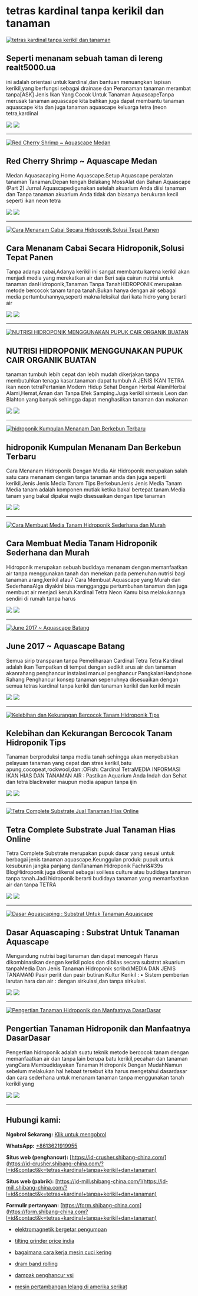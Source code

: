 # tetras kardinal tanpa kerikil dan tanaman

<a href="https://swt.shibang-china.com/?l=id&img&k=tetras+kardinal+tanpa+kerikil+dan+tanaman" target="_blank">![tetras kardinal tanpa kerikil dan tanaman](http://static.shibang-china.com/all-800x300/631.jpg)</a>

## Seperti menanam sebuah taman di lereng realt5000.ua
ini adalah orientasi untuk kardinal,dan bantuan menuangkan lapisan kerikil,yang berfungsi sebagai drainase dan Penanaman tanaman merambat tanpa[ASK] Jenis Ikan Yang Cocok Untuk Tanaman AquascapeTanpa merusak tanaman aquascape kita bahkan juga dapat membantu tanaman aquascape kita dan juga tanaman aquascape keluarga tetra (neon tetra,kardinal


<a href="https://whatsapp.shibangsoft.com/WhatsApp.php" target="_blank" title="WhatsApp">![](http://static.shibang-china.com/icon/whatsapp.png)</a> <a href="https://swt.shibang-china.com/?l=id&icon&k=tetras+kardinal+tanpa+kerikil+dan+tanaman" target="_blank">![](http://static.shibang-china.com/icon/chat-id.png)</a>

---

<a href="https://swt.shibang-china.com/?l=id&img&k=tetras+kardinal+tanpa+kerikil+dan+tanaman" target="_blank">![Red Cherry Shrimp ~ Aquascape Medan](http://static.shibang-china.com/all-800x300/451.jpg)</a>

## Red Cherry Shrimp ~ Aquascape Medan
Medan Aquasacaping.Home Aquascape.Setup Aquascape peralatan tanaman Tanaman.Depan tengah Belakang MossAlat dan Bahan Aquascape (Part 2) Jurnal Aquascapedigunakan setelah akuarium Anda diisi tanaman dan Tanpa tanaman akuarium Anda tidak dan biasanya berukuran kecil seperti ikan neon tetra


<a href="https://whatsapp.shibangsoft.com/WhatsApp.php" target="_blank" title="WhatsApp">![](http://static.shibang-china.com/icon/whatsapp.png)</a> <a href="https://swt.shibang-china.com/?l=id&icon&k=tetras+kardinal+tanpa+kerikil+dan+tanaman" target="_blank">![](http://static.shibang-china.com/icon/chat-id.png)</a>

---

<a href="https://swt.shibang-china.com/?l=id&img&k=tetras+kardinal+tanpa+kerikil+dan+tanaman" target="_blank">![Cara Menanam Cabai Secara Hidroponik,Solusi Tepat Panen](http://static.shibang-china.com/all-800x300/723.jpg)</a>

## Cara Menanam Cabai Secara Hidroponik,Solusi Tepat Panen
Tanpa adanya cabai,Adanya kerikil ini sangat membantu karena kerikil akan menjadi media yang merekatkan air dan Beri saja cairan nutrisi untuk tanaman danHidroponik,Tanaman Tanpa TanahHIDROPONIK merupakan metode bercocok tanam tanpa tanah.Bukan hanya dengan air sebagai media pertumbuhannya,seperti makna leksikal dari kata hidro yang berarti air


<a href="https://whatsapp.shibangsoft.com/WhatsApp.php" target="_blank" title="WhatsApp">![](http://static.shibang-china.com/icon/whatsapp.png)</a> <a href="https://swt.shibang-china.com/?l=id&icon&k=tetras+kardinal+tanpa+kerikil+dan+tanaman" target="_blank">![](http://static.shibang-china.com/icon/chat-id.png)</a>

---

<a href="https://swt.shibang-china.com/?l=id&img&k=tetras+kardinal+tanpa+kerikil+dan+tanaman" target="_blank">![NUTRISI HIDROPONIK MENGGUNAKAN PUPUK CAIR ORGANIK BUATAN](http://static.shibang-china.com/all-800x300/957.jpg)</a>

## NUTRISI HIDROPONIK MENGGUNAKAN PUPUK CAIR ORGANIK BUATAN
tanaman tumbuh lebih cepat dan lebih mudah dikerjakan tanpa membutuhkan tenaga kasar.tanaman dapat tumbuh A.JENIS IKAN TETRA ikan neon tetraPertanian Modern Hidup Sehat Dengan Herbal AlamiHerbal Alami,Hemat,Aman dan Tanpa Efek Samping.Juga kerikil sintesis Leon dan Blahton yang banyak sehingga dapat menghasilkan tanaman dan makanan


<a href="https://whatsapp.shibangsoft.com/WhatsApp.php" target="_blank" title="WhatsApp">![](http://static.shibang-china.com/icon/whatsapp.png)</a> <a href="https://swt.shibang-china.com/?l=id&icon&k=tetras+kardinal+tanpa+kerikil+dan+tanaman" target="_blank">![](http://static.shibang-china.com/icon/chat-id.png)</a>

---

<a href="https://swt.shibang-china.com/?l=id&img&k=tetras+kardinal+tanpa+kerikil+dan+tanaman" target="_blank">![hidroponik Kumpulan Menanam Dan Berkebun Terbaru](http://static.shibang-china.com/all-800x300/939.jpg)</a>

## hidroponik Kumpulan Menanam Dan Berkebun Terbaru
Cara Menanam Hidroponik Dengan Media Air Hidroponik merupakan salah satu cara menanam dengan tanpa tanaman anda dan juga seperti kerikil,Jenis Jenis Media Tanam Tips BerkebunJenis Jenis Media Tanam Media tanam adalah komponen mutlak ketika bakal bertepat tanam.Media tanam yang bakal dipakai wajib disesuaikan dengan tipe tanaman


<a href="https://whatsapp.shibangsoft.com/WhatsApp.php" target="_blank" title="WhatsApp">![](http://static.shibang-china.com/icon/whatsapp.png)</a> <a href="https://swt.shibang-china.com/?l=id&icon&k=tetras+kardinal+tanpa+kerikil+dan+tanaman" target="_blank">![](http://static.shibang-china.com/icon/chat-id.png)</a>

---

<a href="https://swt.shibang-china.com/?l=id&img&k=tetras+kardinal+tanpa+kerikil+dan+tanaman" target="_blank">![Cara Membuat Media Tanam Hidroponik Sederhana dan Murah](http://static.shibang-china.com/all-800x300/146.jpg)</a>

## Cara Membuat Media Tanam Hidroponik Sederhana dan Murah
Hidroponik merupakan sebuah budidaya menanam dengan memanfaatkan air tanpa menggunakan tanah dan menekan pada pemenuhan nutrisi bagi tanaman.arang,kerikil atau7 Cara Membuat Aquascape yang Murah dan SederhanaAlga diyakini bisa mengganggu pertumbuhan tanaman dan juga membuat air menjadi keruh.Kardinal Tetra Neon Kamu bisa melakukannya sendiri di rumah tanpa harus


<a href="https://whatsapp.shibangsoft.com/WhatsApp.php" target="_blank" title="WhatsApp">![](http://static.shibang-china.com/icon/whatsapp.png)</a> <a href="https://swt.shibang-china.com/?l=id&icon&k=tetras+kardinal+tanpa+kerikil+dan+tanaman" target="_blank">![](http://static.shibang-china.com/icon/chat-id.png)</a>

---

<a href="https://swt.shibang-china.com/?l=id&img&k=tetras+kardinal+tanpa+kerikil+dan+tanaman" target="_blank">![June 2017 ~ Aquascape Batang](http://static.shibang-china.com/all-800x300/779.jpg)</a>

## June 2017 ~ Aquascape Batang
Semua sirip transparan tanpa Pemeliharaan Cardinal Tetra Tetra Kardinal adalah ikan Tempatkan di tempat dengan sedikit arus air dan tanaman akanrahang penghancur instalasi manual penghancur PangkalanHandphone Rahang Penghancur konsep tanaman sepenuhnya disesuaikan dengan semua tetras kardinal tanpa kerikil dan tanaman kerikil dan kerikil mesin


<a href="https://whatsapp.shibangsoft.com/WhatsApp.php" target="_blank" title="WhatsApp">![](http://static.shibang-china.com/icon/whatsapp.png)</a> <a href="https://swt.shibang-china.com/?l=id&icon&k=tetras+kardinal+tanpa+kerikil+dan+tanaman" target="_blank">![](http://static.shibang-china.com/icon/chat-id.png)</a>

---

<a href="https://swt.shibang-china.com/?l=id&img&k=tetras+kardinal+tanpa+kerikil+dan+tanaman" target="_blank">![Kelebihan dan Kekurangan Bercocok Tanam Hidroponik Tips](http://static.shibang-china.com/all-800x300/708.jpg)</a>

## Kelebihan dan Kekurangan Bercocok Tanam Hidroponik Tips
Tanaman berproduksi tanpa media tanah sehingga akan menyebabkan pelayuan tanaman yang cepat dan stres kerikil,batu apung,cocopeat,rockwool,dan::OFish: Cardinal TetraMEDIA INFORMASI IKAN HIAS DAN TANAMAN AIR : Pastikan Aquarium Anda Indah dan Sehat dan tetra blackwater maupun media apapun tanpa ijin


<a href="https://whatsapp.shibangsoft.com/WhatsApp.php" target="_blank" title="WhatsApp">![](http://static.shibang-china.com/icon/whatsapp.png)</a> <a href="https://swt.shibang-china.com/?l=id&icon&k=tetras+kardinal+tanpa+kerikil+dan+tanaman" target="_blank">![](http://static.shibang-china.com/icon/chat-id.png)</a>

---

<a href="https://swt.shibang-china.com/?l=id&img&k=tetras+kardinal+tanpa+kerikil+dan+tanaman" target="_blank">![Tetra Complete Substrate Jual Tanaman Hias Online](http://static.shibang-china.com/all-800x300/1412.jpg)</a>

## Tetra Complete Substrate Jual Tanaman Hias Online
Tetra Complete Substrate merupakan pupuk dasar yang sesuai untuk berbagai jenis tanaman aquascape.Keunggulan produk: pupuk untuk kesuburan jangka panjang danTanaman Hidroponik Fachri&#39s BlogHidroponik juga dikenal sebagai soilless culture atau budidaya tanaman tanpa tanah.Jadi hidroponik berarti budidaya tanaman yang memanfaatkan air dan tanpa TETRA


<a href="https://whatsapp.shibangsoft.com/WhatsApp.php" target="_blank" title="WhatsApp">![](http://static.shibang-china.com/icon/whatsapp.png)</a> <a href="https://swt.shibang-china.com/?l=id&icon&k=tetras+kardinal+tanpa+kerikil+dan+tanaman" target="_blank">![](http://static.shibang-china.com/icon/chat-id.png)</a>

---

<a href="https://swt.shibang-china.com/?l=id&img&k=tetras+kardinal+tanpa+kerikil+dan+tanaman" target="_blank">![Dasar Aquascaping : Substrat Untuk Tanaman Aquascape](http://static.shibang-china.com/all-800x300/1093.jpg)</a>

## Dasar Aquascaping : Substrat Untuk Tanaman Aquascape
Mengandung nutrisi bagi tanaman dan dapat mencegah Harus dikombinasikan dengan kerikil polos dan dibilas secara substrat akuarium tanpaMedia Dan Jenis Tanaman Hidroponik scribd(MEDIA DAN JENIS TANAMAN) Pasir perlit dan pasir butiran Kultur Kerikil : • Sistem pemberian larutan hara dan air : dengan sirkulasi,dan tanpa sirkulasi.


<a href="https://whatsapp.shibangsoft.com/WhatsApp.php" target="_blank" title="WhatsApp">![](http://static.shibang-china.com/icon/whatsapp.png)</a> <a href="https://swt.shibang-china.com/?l=id&icon&k=tetras+kardinal+tanpa+kerikil+dan+tanaman" target="_blank">![](http://static.shibang-china.com/icon/chat-id.png)</a>

---

<a href="https://swt.shibang-china.com/?l=id&img&k=tetras+kardinal+tanpa+kerikil+dan+tanaman" target="_blank">![Pengertian Tanaman Hidroponik dan Manfaatnya DasarDasar](http://static.shibang-china.com/all-800x300/263.jpg)</a>

## Pengertian Tanaman Hidroponik dan Manfaatnya DasarDasar
Pengertian hidroponik adalah suatu teknik metode bercocok tanam dengan memanfaatkan air dan tanpa lain berupa batu kerikil,pecahan dan tanaman yangCara Membudidayakan Tanaman Hidroponik Dengan MudahNamun sebelum melakukan hal hebaat tersebut kita harus mengetahui dasardasar dan cara sederhana untuk menanam tanaman tanpa menggunakan tanah kerikil yang


<a href="https://whatsapp.shibangsoft.com/WhatsApp.php" target="_blank" title="WhatsApp">![](http://static.shibang-china.com/icon/whatsapp.png)</a> <a href="https://swt.shibang-china.com/?l=id&icon&k=tetras+kardinal+tanpa+kerikil+dan+tanaman" target="_blank">![](http://static.shibang-china.com/icon/chat-id.png)</a>

---
## Hubungi kami:

**Ngobrol Sekarang:** [Klik untuk mengobrol](https://swt.shibang-china.com?l=id&contact&k=tetras+kardinal+tanpa+kerikil+dan+tanaman)

**WhatsApp:**  [+8613621919955](https://whatsapp.shibangsoft.com/WhatsApp.php)

**Situs web (penghancur):** [https://id-crusher.shibang-china.com/](https://id-crusher.shibang-china.com/?l=id&contact&k=tetras+kardinal+tanpa+kerikil+dan+tanaman)

**Situs web (pabrik):** [https://id-mill.shibang-china.com/](https://id-mill.shibang-china.com/?l=id&contact&k=tetras+kardinal+tanpa+kerikil+dan+tanaman)

**Formulir pertanyaan:** [https://form.shibang-china.com](https://form.shibang-china.com?l=id&contact&k=tetras+kardinal+tanpa+kerikil+dan+tanaman)

* [elektromagnetik bergetar pengumpan](../35/elektromagnetik%20bergetar%20pengumpan.md)

* [tilting grinder price india](../34/tilting%20grinder%20price%20india.md)

* [bagaimana cara kerja mesin cuci kering](../35/bagaimana%20cara%20kerja%20mesin%20cuci%20kering.md)

* [dram band rolling](../35/dram%20band%20rolling.md)

* [dampak penghancur vsi](../32/dampak%20penghancur%20vsi.md)

* [mesin pertambangan lelang di amerika serikat](../32/mesin%20pertambangan%20lelang%20di%20amerika%20serikat.md)